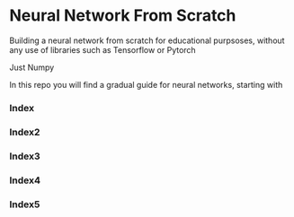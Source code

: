 # Neural Network From Scratch
Building a neural network from scratch for educational purpsoses, without any use of libraries such as Tensorflow or Pytorch

Just Numpy

In this repo you will find a gradual guide for neural networks, starting with

### Index

### Index2

### Index3

### Index4

### Index5